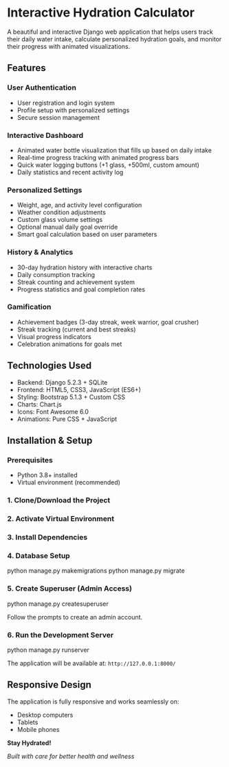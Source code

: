 # Interactive Hydration Calculator

A beautiful and interactive Django web application that helps users track their daily water intake, calculate personalized hydration goals, and monitor their progress with animated visualizations.

## Features

### User Authentication
- User registration and login system
- Profile setup with personalized settings
- Secure session management

### Interactive Dashboard
- Animated water bottle visualization that fills up based on daily intake
- Real-time progress tracking with animated progress bars
- Quick water logging buttons (+1 glass, +500ml, custom amount)
- Daily statistics and recent activity log

### Personalized Settings
- Weight, age, and activity level configuration
- Weather condition adjustments
- Custom glass volume settings
- Optional manual daily goal override
- Smart goal calculation based on user parameters

### History & Analytics
- 30-day hydration history with interactive charts
- Daily consumption tracking
- Streak counting and achievement system
- Progress statistics and goal completion rates

### Gamification
- Achievement badges (3-day streak, week warrior, goal crusher)
- Streak tracking (current and best streaks)
- Visual progress indicators
- Celebration animations for goals met

## Technologies Used
- Backend: Django 5.2.3 + SQLite
- Frontend: HTML5, CSS3, JavaScript (ES6+)
- Styling: Bootstrap 5.1.3 + Custom CSS
- Charts: Chart.js
- Icons: Font Awesome 6.0
- Animations: Pure CSS + JavaScript

## Installation & Setup
### Prerequisites
- Python 3.8+ installed
- Virtual environment (recommended)

### 1. Clone/Download the Project

### 2. Activate Virtual Environment

### 3. Install Dependencies

### 4. Database Setup
python manage.py makemigrations
python manage.py migrate


### 5. Create Superuser (Admin Access)
python manage.py createsuperuser

Follow the prompts to create an admin account.

### 6. Run the Development Server
python manage.py runserver


The application will be available at: `http://127.0.0.1:8000/`

## Responsive Design

The application is fully responsive and works seamlessly on:
- Desktop computers
- Tablets
- Mobile phones

**Stay Hydrated!**

*Built with care for better health and wellness*